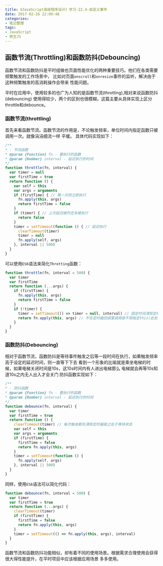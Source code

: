 ```yaml
---
title: 《JavaScript高级程序设计》学习-22.4-自定义事件
date: 2017-02-26 22:09:48
categories:
- 笔记整理
tags:
- JavaScript
- 原生JS
---
```


## 函数节流(Throttling)和函数防抖(Debouncing)

函数节流和函数防抖是平时组做也页面性能优化的两种重要技巧。他们在各类需要频繁触发的工作场景中，
比如对页面`onscroll`和`onresize`事件的监听，解决由于这种频繁触发的高消耗操作会带来
性能问题。

平时在应用中，使用较多的也广为人知的是函数节流(throtting),相对来说函数防抖(debouncing)
使用得较少，两个的区别也很模糊，这篇主要从具体实现上区分throttle和debounce。

### 函数节流(throttling)
首先来看函数节流。函数节流的作用是，不论触发频率，单位时间内指定函数只被调用一次。就像涓涓细流一样
平缓。
具体代码实现如下：
```js
/**
* - 节流函数
* @param {Function} fn - 要执行的函数
* @param {Number} interval - 延迟执行的时间
*/
function throttle(fn, interval) {
  var timer = null
  var firstTime = true
  return function () {
    var self = this    
    var args = arguments
    if (firstTime) { // 第一次则立即执行
      fn.apply(this, args)
      return firstTime = false
    }
    if (timer) { // 上次延迟操作还未被执行
      return false
    }
    timer = setTimeout(function () { // 延迟执行
      clearTimeout(timer)
      timer = null
      fn.apply(self, args)
    }, interval || 500)
  }
}
```
可以使用`ES6`语法来简化`Throtting`函数：
```js
function throttle(fn, interval = 500) {
  var timer
  var firstTime
  return function (...args) {
    if (firstTime) {
      fn.apply(this, args)
      return firstTime = false
    }
    if (!timer) {
      timer = setTimeout(() => timer = null, interval) // 固定时间清除定时器id
      return fn.apply(this, args) // 不在定时器回调里调用故不用指定this(此处也可以按照上面思路在回调中调用，箭头函数自动绑定this)
    }
  }
}
```
### 函数防抖(Debouncing)
相对于函数节流，函数防抖是等待事件触发之后等一段时间在执行，如果触发频率高于设定的延迟时间，则一直等下下去
看到一个形象的比喻就是乘坐电梯的时候，如果电梯关闭时间是10s，这10s时间内有人进出电梯那么
电梯就会再等10s知道10s之内无人出入才会关门
防抖函数实现如下：
```js
/**
* - 防抖函数
* @param {Function} fn - 要执行的函数
* @param {Number} interval - 延迟执行的时间
*/
function debounce(fn, interval) {
  var timer
  var firstTime = true  
  return function () {
    clearTimeout(timer) // 每次触发都先清除定时器是之处于等待状态
    var self = this
    var args = arguments
    if (firstTime) {
      firstTime = false
      return fn.apply(this, args)
    }
    timer = setTimeout(function () {
      fn.apply(self, args)
    }, interval || 500)
  }
}
```
同样，使用`ES6`语法可以简化代码：
```js
function debounce(fn, interval = 500) {
  var timer
  var firstTime = true
  return function (...args) {
    clearTimeout(timer)
    if (firstTime) {
      firstTime = false
      return fn.apply(this, args)
    }
    timer = setTimeout(() => fn.apply(this, args), interval)
  }
}
```
函数节流和函数防抖功能相似，却有着不同的使用场景。根据需求合理使用会获得很大得性能提升，在平时项目中应该根据应用场景
多多使用。